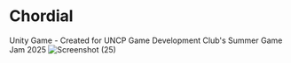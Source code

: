 # Chordial
Unity Game - Created for UNCP Game Development Club's Summer Game Jam 2025
![Screenshot (25)](https://github.com/user-attachments/assets/693bcc7b-f84c-40b1-9b5f-6fd5a537f5fb)
